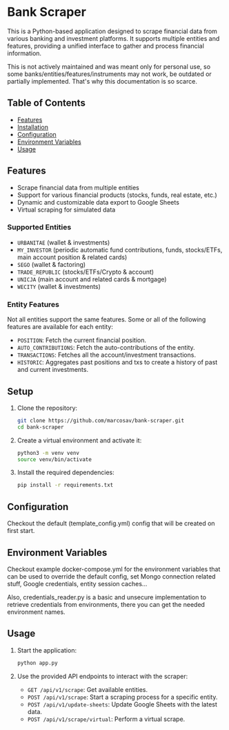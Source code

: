 # Bank Scraper

This is a Python-based application designed to scrape financial data from various banking and investment
platforms. It supports multiple entities and features, providing a unified interface to gather and process financial
information.

This is not actively maintained and was meant only for personal use, so some banks/entities/features/instruments may not
work, be outdated or partially implemented. That's why this documentation is so scarce.

## Table of Contents

- [Features](#features)
- [Installation](#installation)
- [Configuration](#configuration)
- [Environment Variables](#environment-variables)
- [Usage](#usage)

## Features

- Scrape financial data from multiple entities
- Support for various financial products (stocks, funds, real estate, etc.)
- Dynamic and customizable data export to Google Sheets
- Virtual scraping for simulated data

### Supported Entities

- `URBANITAE` (wallet & investments)
- `MY_INVESTOR` (periodic automatic fund contributions, funds, stocks/ETFs, main account position & related cards)
- `SEGO` (wallet & factoring)
- `TRADE_REPUBLIC` (stocks/ETFs/Crypto & account)
- `UNICJA` (main account and related cards & mortgage)
- `WECITY` (wallet & investments)

### Entity Features

Not all entities support the same features. Some or all of the following features are available for each entity:

- `POSITION`: Fetch the current financial position.
- `AUTO_CONTRIBUTIONS`: Fetch the auto-contributions of the entity.
- `TRANSACTIONS`: Fetches all the account/investment transactions.
- `HISTORIC`: Aggregates past positions and txs to create a history of past and current investments.

## Setup

1. Clone the repository:
    ```sh
    git clone https://github.com/marcosav/bank-scraper.git
    cd bank-scraper
    ```

2. Create a virtual environment and activate it:
    ```sh
    python3 -m venv venv
    source venv/bin/activate
    ```

3. Install the required dependencies:
    ```sh
    pip install -r requirements.txt
    ```

## Configuration

Checkout the default (template_config.yml) config that will be created on first start.

## Environment Variables

Checkout example docker-compose.yml for the environment variables that can be used to override the default config, set
Mongo connection related stuff, Google credentials, entity session caches...

Also, credentials_reader.py is a basic and unsecure implementation to retrieve credentials from environments, there you
can get the needed environment names.

## Usage

1. Start the application:
    ```sh
    python app.py
    ```

2. Use the provided API endpoints to interact with the scraper:
    - `GET /api/v1/scrape`: Get available entities.
    - `POST /api/v1/scrape`: Start a scraping process for a specific entity.
    - `POST /api/v1/update-sheets`: Update Google Sheets with the latest data.
    - `POST /api/v1/scrape/virtual`: Perform a virtual scrape.